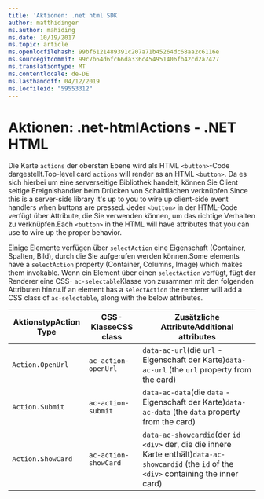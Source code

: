 ```yaml
---
title: 'Aktionen: .net html SDK'
author: matthidinger
ms.author: mahiding
ms.date: 10/19/2017
ms.topic: article
ms.openlocfilehash: 99bf6121489391c207a71b45264dc68aa2c6116e
ms.sourcegitcommit: 99c7b64d6fc66da336c454951406fb42cd2a7427
ms.translationtype: MT
ms.contentlocale: de-DE
ms.lasthandoff: 04/12/2019
ms.locfileid: "59553312"
---
```

# <a name="actions---net-html"></a><span data-ttu-id="ccefe-102">Aktionen: .net-html</span><span class="sxs-lookup"><span data-stu-id="ccefe-102">Actions - .NET HTML</span></span>

<span data-ttu-id="ccefe-103">Die Karte `actions` der obersten Ebene wird als HTML `<button>`-Code dargestellt.</span><span class="sxs-lookup"><span data-stu-id="ccefe-103">Top-level card `actions` will render as an HTML `<button>`.</span></span> <span data-ttu-id="ccefe-104">Da es sich hierbei um eine serverseitige Bibliothek handelt, können Sie Client seitige Ereignishandler beim Drücken von Schaltflächen verknüpfen.</span><span class="sxs-lookup"><span data-stu-id="ccefe-104">Since this is a server-side library it's up to you to wire up client-side event handlers when buttons are pressed.</span></span> <span data-ttu-id="ccefe-105">Jeder `<button>` in der HTML-Code verfügt über Attribute, die Sie verwenden können, um das richtige Verhalten zu verknüpfen.</span><span class="sxs-lookup"><span data-stu-id="ccefe-105">Each `<button>` in the HTML will have attributes that you can use to wire up the proper behavior.</span></span>

<span data-ttu-id="ccefe-106">Einige Elemente verfügen über `selectAction` eine Eigenschaft (Container, Spalten, Bild), durch die Sie aufgerufen werden können.</span><span class="sxs-lookup"><span data-stu-id="ccefe-106">Some elements have a `selectAction` property (Container, Columns, Image) which makes them invokable.</span></span> <span data-ttu-id="ccefe-107">Wenn ein Element über einen `selectAction` verfügt, fügt der Renderer eine CSS- `ac-selectable`Klasse von zusammen mit den folgenden Attributen hinzu.</span><span class="sxs-lookup"><span data-stu-id="ccefe-107">If an element has a `selectAction` the renderer will add a CSS class of `ac-selectable`, along with the below attributes.</span></span>

<span data-ttu-id="ccefe-108">Aktionstyp</span><span class="sxs-lookup"><span data-stu-id="ccefe-108">Action Type</span></span> | <span data-ttu-id="ccefe-109">CSS-Klasse</span><span class="sxs-lookup"><span data-stu-id="ccefe-109">CSS class</span></span> | <span data-ttu-id="ccefe-110">Zusätzliche Attribute</span><span class="sxs-lookup"><span data-stu-id="ccefe-110">Additional attributes</span></span>
---|---|---
`Action.OpenUrl` | `ac-action-openUrl` | <span data-ttu-id="ccefe-111">`data-ac-url`(die `url` -Eigenschaft der Karte)</span><span class="sxs-lookup"><span data-stu-id="ccefe-111">`data-ac-url` (the `url` property from the card)</span></span>
`Action.Submit` | `ac-action-submit` | <span data-ttu-id="ccefe-112">`data-ac-data`(die `data` -Eigenschaft der Karte)</span><span class="sxs-lookup"><span data-stu-id="ccefe-112">`data-ac-data` (the `data` property from the card)</span></span>
`Action.ShowCard` | `ac-action-showCard` | <span data-ttu-id="ccefe-113">`data-ac-showcardid`(der `id` `<div>` der, die die innere Karte enthält)</span><span class="sxs-lookup"><span data-stu-id="ccefe-113">`data-ac-showcardid` (the `id` of the `<div>` containing the inner card)</span></span>